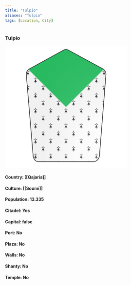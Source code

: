 ```yaml
---
title: "Tulpio"
aliases: "Tulpio"
tags: [Location, City]
---
```

### Tulpio
![](attachment/58709df3e9a4a1dc7ac2467fdb5fd48a.svg)

#### Country: [[Qajaria]]

#### Culture: [[Soumi]]

#### Population: 13.335

#### Citadel: Yes

#### Capital: false

#### Port: No

#### Plaza: No

#### Walls: No

#### Shanty: No

#### Temple: No

